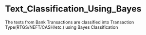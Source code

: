 # Text_Classification_Using_Bayes
The texts from Bank Transactions are classified into Transaction Type(RTGS/NEFT/CASH/etc.) using Bayes Classification
